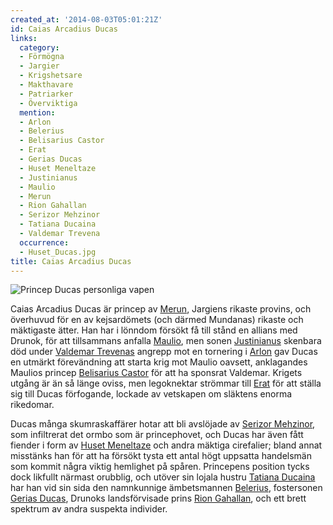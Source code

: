```yaml
---
created_at: '2014-08-03T05:01:21Z'
id: Caias Arcadius Ducas
links:
  category:
  - Förmögna
  - Jargier
  - Krigshetsare
  - Makthavare
  - Patriarker
  - Överviktiga
  mention:
  - Arlon
  - Belerius
  - Belisarius Castor
  - Erat
  - Gerias Ducas
  - Huset Meneltaze
  - Justinianus
  - Maulio
  - Merun
  - Rion Gahallan
  - Serizor Mehzinor
  - Tatiana Ducaina
  - Valdemar Trevena
  occurrence:
  - Huset_Ducas.jpg
title: Caias Arcadius Ducas
---
```


![Princep Ducas personliga vapen]

Caias Arcadius Ducas är princep av [Merun], Jargiens rikaste provins, och överhuvud för en av
kejsardömets (och därmed Mundanas) rikaste och mäktigaste ätter. Han har i lönndom försökt få till
stånd en allians med Drunok, för att tillsammans anfalla [Maulio], men sonen [Justinianus] skenbara
död under [Valdemar Trevenas] angrepp mot en tornering i [Arlon] gav Ducas en utmärkt förevändning
att starta krig mot Maulio oavsett, anklagandes Maulios princep [Belisarius Castor] för att ha
sponsrat Valdemar. Krigets utgång är än så länge oviss, men legoknektar strömmar till [Erat] för att
ställa sig till Ducas förfogande, lockade av vetskapen om släktens enorma rikedomar.

Ducas många skumraskaffärer hotar att bli avslöjade av [Serizor Mehzinor], som infiltrerat det ormbo
som är princephovet, och Ducas har även fått fiender i form av [Huset Meneltaze] och andra mäktiga
cirefalier; bland annat misstänks han för att ha försökt tysta ett antal högt uppsatta handelsmän
som kommit några viktig hemlighet på spåren. Princepens position tycks dock likfullt närmast
orubblig, och utöver sin lojala hustru [Tatiana Ducaina] har han vid sin sida den namnkunnige
ämbetsmannen [Belerius], fostersonen [Gerias Ducas], Drunoks landsförvisade prins [Rion Gahallan],
och ett brett spektrum av andra suspekta individer.

  [Princep Ducas personliga vapen]: Huset_Ducas.jpg "Princep Ducas personliga vapen"
  [Merun]: Merun
  [Maulio]: Maulio
  [Justinianus]: Justinianus
  [Valdemar Trevenas]: Valdemar_Trevena
  [Arlon]: Arlon
  [Belisarius Castor]: Belisarius_Castor
  [Erat]: Erat
  [Serizor Mehzinor]: Serizor_Mehzinor
  [Huset Meneltaze]: Huset_Meneltaze
  [Tatiana Ducaina]: Tatiana_Ducaina
  [Belerius]: Belerius
  [Gerias Ducas]: Gerias_Ducas
  [Rion Gahallan]: Rion_Gahallan